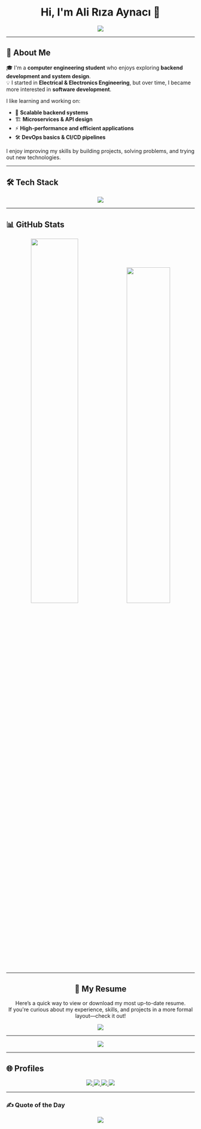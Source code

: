 <h1 align="center">Hi, I'm Ali Rıza Aynacı 👋</h1>
<p align="center">
  <img src="https://readme-typing-svg.herokuapp.com?font=Fira+Code&weight=600&size=22&pause=1000&color=FFD700&center=true&vCenter=true&width=600&height=60&lines=Backend+Developer+|+Software+Engineer;Curious+about+Algorithms+and+System+Design" />
</p>

---

## 🚀 About Me
🎓 I'm a **computer engineering student** who enjoys exploring **backend development and system design**.  
💡 I started in **Electrical & Electronics Engineering**, but over time, I became more interested in **software development**.  

I like learning and working on:
- 🚀 **Scalable backend systems**
- 🏗 **Microservices & API design**
- ⚡ **High-performance and efficient applications**
- 🛠 **DevOps basics & CI/CD pipelines**  

I enjoy improving my skills by building projects, solving problems, and trying out new technologies.

---

## 🛠 Tech Stack
<div align="center">
  <img src="https://skillicons.dev/icons?i=java,spring,go,cpp,docker,postgres,linux,redis" />
</div>

---

## 📊 GitHub Stats
<div align="center">
  <img src="https://github-readme-stats.vercel.app/api/top-langs/?username=AliRizaAynaci&layout=compact&theme=tokyonight&hide_border=true" width="50%" />
  <img src="https://github-readme-streak-stats.herokuapp.com/?user=AliRizaAynaci&theme=tokyonight&hide_border=true" width="48%" />
</div>
</div>

---

<h2 align="center">📄 My Resume</h2>

<p align="center">
  Here’s a quick way to view or download my most up-to-date resume.
  <br />
  If you're curious about my experience, skills, and projects in a more formal layout—check it out!
</p>

<p align="center">
  <a href="https://github.com/AliRizaAynaci/AliRizaAynaci/raw/main/AliRizaAynaciResume.pdf" target="_blank">
    <img src="https://img.shields.io/badge/Download%20Resume-%23121011?style=for-the-badge&logo=adobeacrobatreader&logoColor=white" />
  </a>
</p>

---
<p align="center">
  <img src="https://github-readme-activity-graph.vercel.app/graph?username=AliRizaAynaci&theme=github-dark&hide_border=true" />
</p>


---

## 🌐 Profiles
<p align="center">
  <a href="https://linkedin.com/in/alirizaaynaci">
    <img src="https://img.shields.io/badge/LinkedIn-%230077B5.svg?style=for-the-badge&logo=linkedin&logoColor=white" />
  </a>
  <a href="https://medium.com/@aynacialiriza">
    <img src="https://img.shields.io/badge/Medium-12100E?style=for-the-badge&logo=medium&logoColor=white" />
  </a>
  <a href="https://leetcode.com/u/AliRiza/">
    <img src="https://img.shields.io/badge/LeetCode-%23FFA116.svg?style=for-the-badge&logo=leetcode&logoColor=white" />
  </a>
  <a href="https://github.com/AliRizaAynaci">
    <img src="https://img.shields.io/badge/GitHub-%23121011.svg?style=for-the-badge&logo=github&logoColor=white" />
  </a>
</p>

---

### ✍️ Quote of the Day
<p align="center">
  <img src="https://quotes-github-readme.vercel.app/api?type=horizontal&theme=tokyonight" />
</p>
